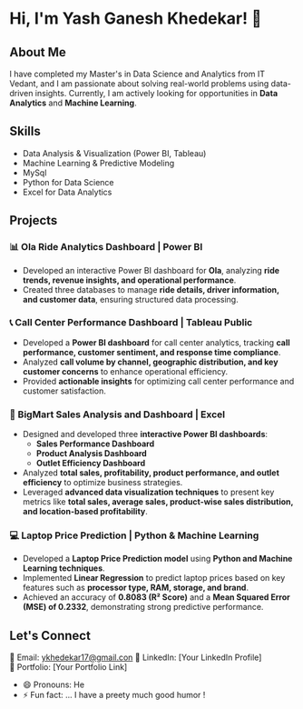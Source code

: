 # Hi, I'm Yash Ganesh Khedekar! 👋  
## About Me  
I have completed my Master's in Data Science and Analytics from IT Vedant, and I am passionate about solving real-world problems using data-driven insights. Currently, I am actively looking for opportunities in **Data Analytics** and **Machine Learning**.  
## Skills  
- Data Analysis & Visualization (Power BI, Tableau)  
- Machine Learning & Predictive Modeling 
- MySql
- Python for Data Science  
- Excel for Data Analytics

## Projects  

### 📊 Ola Ride Analytics Dashboard | Power BI  
- Developed an interactive Power BI dashboard for **Ola**, analyzing **ride trends, revenue insights, and operational performance**.  
- Created three databases to manage **ride details, driver information, and customer data**, ensuring structured data processing.  

### 📞 Call Center Performance Dashboard | Tableau Public  
- Developed a **Power BI dashboard** for call center analytics, tracking **call performance, customer sentiment, and response time compliance**.  
- Analyzed **call volume by channel, geographic distribution, and key customer concerns** to enhance operational efficiency.  
- Provided **actionable insights** for optimizing call center performance and customer satisfaction.  

### 🏪 BigMart Sales Analysis and Dashboard | Excel  
- Designed and developed three **interactive Power BI dashboards**:  
  - **Sales Performance Dashboard**  
  - **Product Analysis Dashboard**  
  - **Outlet Efficiency Dashboard**  
- Analyzed **total sales, profitability, product performance, and outlet efficiency** to optimize business strategies.  
- Leveraged **advanced data visualization techniques** to present key metrics like **total sales, average sales, product-wise sales distribution, and location-based profitability**.  

### 💻 Laptop Price Prediction | Python & Machine Learning  
- Developed a **Laptop Price Prediction model** using **Python and Machine Learning techniques**.  
- Implemented **Linear Regression** to predict laptop prices based on key features such as **processor type, RAM, storage, and brand**.  
- Achieved an accuracy of **0.8083 (R² Score)** and a **Mean Squared Error (MSE) of 0.2332**, demonstrating strong predictive performance.  

## Let's Connect  
📧 Email: ykhedekar17@gmail.con 
💼 LinkedIn: [Your LinkedIn Profile]  
📁 Portfolio: [Your Portfolio Link]  

- 😄 Pronouns: He
- ⚡ Fun fact: ... I have a preety much good humor !
  

<!---
yashkhedekar02/yashkhedekar02 is a ✨ special ✨ repository because its `README.md` (this file) appears on your GitHub profile.
You can click the Preview link to take a look at your changes.
--->
